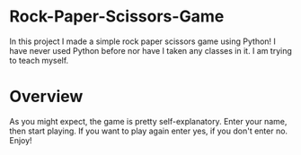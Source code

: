 # Rock-Paper-Scissors-Game
In this project I made a simple rock paper scissors game using Python! I have never used Python before nor have I taken any classes in it. I am trying to teach myself. 

# Overview
As you might expect, the game is pretty self-explanatory. Enter your name, then start playing. If you want to play again enter yes, if you don't enter no. Enjoy!
